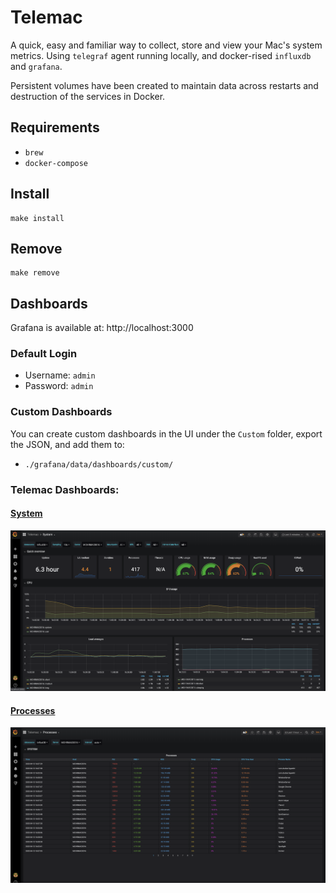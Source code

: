 # Telemac

A quick, easy and familiar way to collect, store and view your Mac's system
metrics. Using `telegraf` agent running locally, and docker-rised `influxdb`
and `grafana`.

Persistent volumes have been created to maintain data across restarts and
destruction of the services in Docker.

## Requirements
- `brew`
- `docker-compose`

## Install

```
make install
```

## Remove
```
make remove
```

## Dashboards
Grafana is available at: http://localhost:3000

### Default Login
- Username: `admin`
- Password: `admin`

### Custom Dashboards
You can create custom dashboards in the UI under the `Custom` folder, export the
JSON, and add them to:
- `./grafana/data/dashboards/custom/`

### Telemac Dashboards:

#### [System](http://localhost:3000/d/telemacsystem/system?orgId=1&refresh=1m)
![Telemac System Dashboard](./img/system.png "Telemac System Dashboard")

#### [Processes](http://localhost:3000/d/telemacprocesses/processes?orgId=1&refresh=1m)
![Telemac Processes Dashboard](./img/processes.png "Telemac Processes Dashboard")
